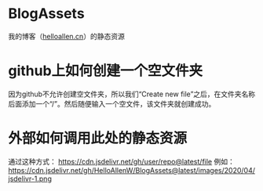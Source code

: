 # BlogAssets
我的博客（[helloallen.cn](https://helloallenw.github.io/)）的静态资源

# github上如何创建一个空文件夹
因为github不允许创建空文件夹，所以我们“Create new file”之后，在文件夹名称后面添加一个“/”。然后随便输入一个空文件，该文件夹就创建成功。

# 外部如何调用此处的静态资源
通过这种方式：
https://cdn.jsdelivr.net/gh/user/repo@latest/file
例如：
https://cdn.jsdelivr.net/gh/HelloAllenW/BlogAssets@latest/images/2020/04/jsdelivr-1.png
